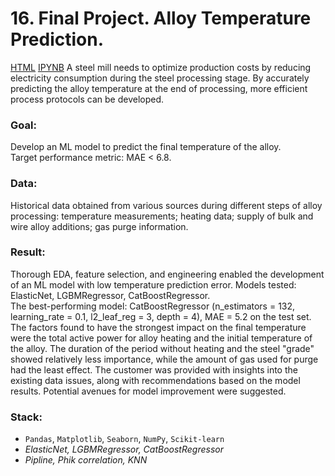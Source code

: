 # 16. Final Project. Alloy Temperature Prediction.
[HTML](link) [IPYNB](link)
A steel mill needs to optimize production costs by reducing electricity consumption during the steel processing stage. By accurately predicting the alloy temperature at the end of processing, more efficient process protocols can be developed.
### Goal: 
Develop an ML model to predict the final temperature of the alloy.<br>
Target performance metric: MAE < 6.8.
### Data: 
Historical data obtained from various sources during different steps of alloy processing: temperature measurements; heating data; supply of bulk and wire alloy additions; gas purge information. 
### Result:
Thorough EDA, feature selection, and engineering enabled the development of an ML model with low temperature prediction error. 
Models tested: ElasticNet, LGBMRegressor, CatBoostRegressor.  
The best-performing model: CatBoostRegressor (n_estimators = 132, learning_rate = 0.1, l2_leaf_reg = 3, depth = 4), MAE = 5.2 on the test set.
The factors found to have the strongest impact on the final temperature were the total active power for alloy heating and the initial temperature of the alloy. The duration of the period without heating and the steel "grade" showed relatively less importance, while the amount of gas used for purge had the least effect.
The customer was provided with insights into the existing data issues, along with recommendations based on the model results. 
Potential avenues for model improvement were suggested.
### Stack:<br>
- `Pandas`, `Matplotlib`, `Seaborn`, `NumPy`, `Scikit-learn`
- *ElasticNet, LGBMRegressor, CatBoostRegressor*
- *Pipline, Phik correlation, KNN*
